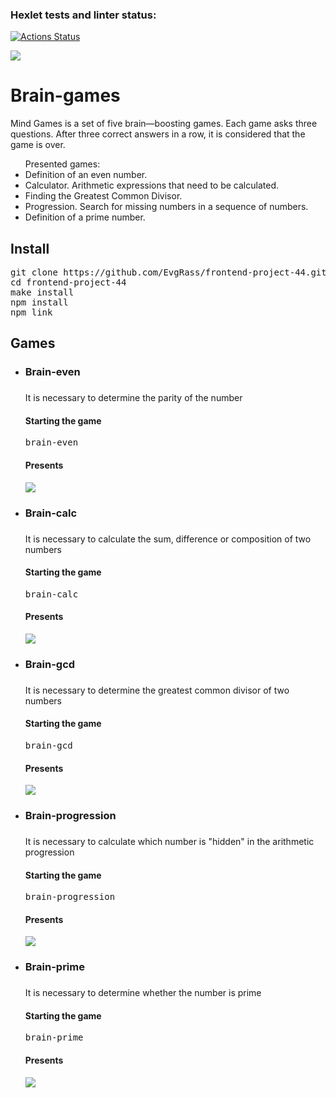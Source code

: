 ### Hexlet tests and linter status:
[![Actions Status](https://github.com/EvgRass/frontend-project-44/workflows/hexlet-check/badge.svg)](https://github.com/EvgRass/frontend-project-44/actions)

<a href="https://codeclimate.com/github/EvgRass/frontend-project-44/maintainability"><img src="https://api.codeclimate.com/v1/badges/79abe00dac9ab19dcd9a/maintainability" /></a>

<h1>Brain-games</h1>

<p>Mind Games is a set of five brain—boosting games. Each game asks three questions. After three correct answers in a row, it is considered that the game is over.</p>
<ul>Presented games:
<li>Definition of an even number.</li>
<li>Calculator. Arithmetic expressions that need to be calculated.</li>
<li>Finding the Greatest Common Divisor.</li>
<li>Progression. Search for missing numbers in a sequence of numbers.</li>
<li>Definition of a prime number.</li>
</ul>

<h2>Install</h2>

<pre>
git clone https://github.com/EvgRass/frontend-project-44.git
cd frontend-project-44
make install
npm install
npm link
</pre>


<h2>Games</h2>

<ul>

<li><h3>Brain-even<h3></li>

<p>It is necessary to determine the parity of the number</p>

<h4>Starting the game</h4>

<pre>brain-even</pre>

<h4>Presents</h4>
<p><a href="https://asciinema.org/a/pR0RyTs15lrXl8iYXfh1AxxzB" target="_blank"><img src="https://asciinema.org/a/pR0RyTs15lrXl8iYXfh1AxxzB.svg" /></a></p>


<li><h3>Brain-calc<h3></li>
<p>It is necessary to calculate the sum, difference or composition of two numbers</p>

<h4>Starting the game</h4>

<pre>brain-calc</pre>

<h4>Presents</h4>
<p><a href="https://asciinema.org/a/ew3lO6qxymLacokC0XYd8MW1e" target="_blank"><img src="https://asciinema.org/a/ew3lO6qxymLacokC0XYd8MW1e.svg" /></a></p>


<li><h3>Brain-gcd<h3></li>

<p>It is necessary to determine the greatest common divisor of two numbers</p>

<h4>Starting the game</h4>

<pre>brain-gcd</pre>

<h4>Presents</h4>
<p><a href="https://asciinema.org/a/rrc1rtO5XHijNunP8XAb3s1pF" target="_blank"><img src="https://asciinema.org/a/rrc1rtO5XHijNunP8XAb3s1pF.svg" /></a></p>


<li><h3>Brain-progression<h3></li>

<p>It is necessary to calculate which number is "hidden" in the arithmetic progression</p>

<h4>Starting the game</h4>

<pre>brain-progression</pre>

<h4>Presents</h4>
<p><a href="https://asciinema.org/a/5svctOAUGbDYSQBak3BB11jQA" target="_blank"><img src="https://asciinema.org/a/5svctOAUGbDYSQBak3BB11jQA.svg" /></a></p>


<li><h3>Brain-prime<h3></li>

<p>It is necessary to determine whether the number is prime</p>

<h4>Starting the game</h4>

<pre>brain-prime</pre>

<h4>Presents</h4>
<p><a href="https://asciinema.org/a/544887" target="_blank"><img src="https://asciinema.org/a/544887.svg" /></a></p>
</ul>